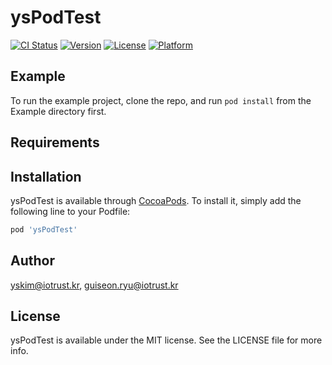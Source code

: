 # ysPodTest

[![CI Status](https://img.shields.io/travis/yskim@iotrust.kr/ysPodTest.svg?style=flat)](https://travis-ci.org/yskim@iotrust.kr/ysPodTest)
[![Version](https://img.shields.io/cocoapods/v/ysPodTest.svg?style=flat)](https://cocoapods.org/pods/ysPodTest)
[![License](https://img.shields.io/cocoapods/l/ysPodTest.svg?style=flat)](https://cocoapods.org/pods/ysPodTest)
[![Platform](https://img.shields.io/cocoapods/p/ysPodTest.svg?style=flat)](https://cocoapods.org/pods/ysPodTest)

## Example

To run the example project, clone the repo, and run `pod install` from the Example directory first.

## Requirements

## Installation

ysPodTest is available through [CocoaPods](https://cocoapods.org). To install
it, simply add the following line to your Podfile:

```ruby
pod 'ysPodTest'
```

## Author

yskim@iotrust.kr, guiseon.ryu@iotrust.kr

## License

ysPodTest is available under the MIT license. See the LICENSE file for more info.
